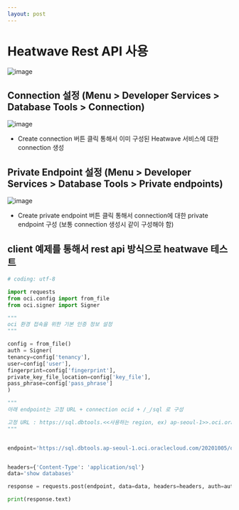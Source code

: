 ```yaml
---
layout: post
---
```


# Heatwave Rest API 사용
![image](https://github.com/user-attachments/assets/78acbd39-5e80-49bb-ba84-cc69254ab1a7)

## Connection 설정 (Menu > Developer Services > Database Tools > Connection)
![image](https://github.com/user-attachments/assets/9688fb93-c638-4f7e-b297-369496d09139)

- Create connection 버튼 클릭 통해서 이미 구성된 Heatwave 서비스에 대한 connection 생성

## Private Endpoint 설정 (Menu > Developer Services > Database Tools > Private endpoints)
![image](https://github.com/user-attachments/assets/69787734-7e51-48a3-8b1c-939b41c5ff14)

- Create private endpoint 버튼 클릭 통해서 connection에 대한 private endpoint 구성 (보통 connection 생성시 같이 구성해야 함)

## client 예제를 통해서 rest api 방식으로 heatwave 테스트
```python
# coding: utf-8

import requests
from oci.config import from_file
from oci.signer import Signer

"""
oci 환경 접속을 위한 기본 인증 정보 설정
"""

config = from_file()
auth = Signer(
tenancy=config['tenancy'],
user=config['user'],
fingerprint=config['fingerprint'],
private_key_file_location=config['key_file'],
pass_phrase=config['pass_phrase']
)

"""
아래 endpoint는 고정 URL + connection ocid + /_/sql 로 구성

고정 URL : https://sql.dbtools.<<사용하는 region, ex) ap-seoul-1>>.oci.oraclecloud.com/20201005/ords/
"""


endpoint='https://sql.dbtools.ap-seoul-1.oci.oraclecloud.com/20201005/ords/ocid1.databasetoolsconnection.oc1.ap-seoul-1.amaaaaaacicuulyahwof7szzddyoyjup4wsjp66zs2cl7v5yaapehfji6kuq/_/sql'


headers={'Content-Type': 'application/sql'}
data='show databases'

response = requests.post(endpoint, data=data, headers=headers, auth=auth)

print(response.text)
```
